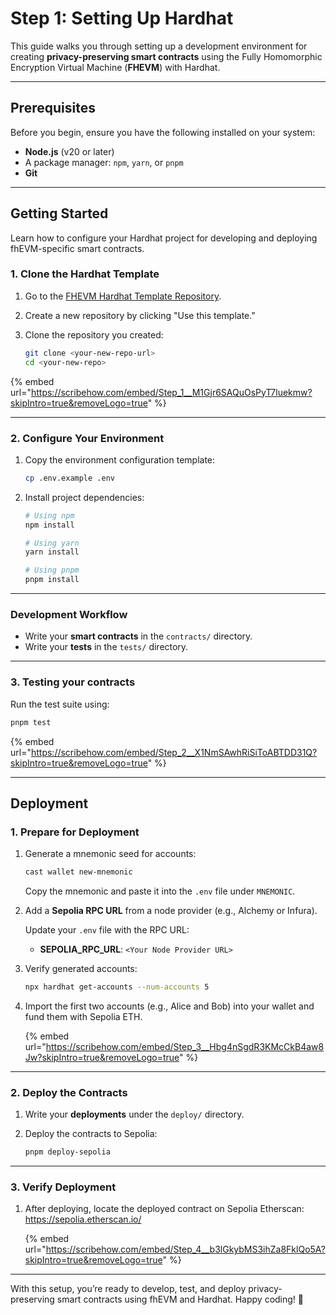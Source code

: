 # Step 1: Setting Up Hardhat

This guide walks you through setting up a development environment for creating **privacy-preserving smart contracts** using the Fully Homomorphic Encryption Virtual Machine (**FHEVM**) with Hardhat.

---

## Prerequisites

Before you begin, ensure you have the following installed on your system:

- **Node.js** (v20 or later)
- A package manager: `npm`, `yarn`, or `pnpm`
- **Git**

---

## Getting Started

Learn how to configure your Hardhat project for developing and deploying fhEVM-specific smart contracts.

### 1. Clone the Hardhat Template

1. Go to the [FHEVM Hardhat Template Repository](https://github.com/zama-ai/fhevm-hardhat-template).
2. Create a new repository by clicking "Use this template."
3. Clone the repository you created:

   ```bash
   git clone <your-new-repo-url>
   cd <your-new-repo>
   ```

{% embed url="https://scribehow.com/embed/Step_1__M1Gjr6SAQuOsPyT7luekmw?skipIntro=true&removeLogo=true" %}

---

### 2. Configure Your Environment

1. Copy the environment configuration template:

   ```bash
   cp .env.example .env
   ```

2. Install project dependencies:

   ```bash
   # Using npm
   npm install

   # Using yarn
   yarn install

   # Using pnpm
   pnpm install
   ```

---

### Development Workflow

- Write your **smart contracts** in the `contracts/` directory.
- Write your **tests** in the `tests/` directory.

---

### 3. Testing your contracts

Run the test suite using:

```bash
pnpm test
```

{% embed url="https://scribehow.com/embed/Step_2__X1NmSAwhRiSiToABTDD31Q?skipIntro=true&removeLogo=true" %}

---

## Deployment

### 1. Prepare for Deployment

1. Generate a mnemonic seed for accounts:

   ```bash
   cast wallet new-mnemonic
   ```

   Copy the mnemonic and paste it into the `.env` file under `MNEMONIC`.

2. Add a **Sepolia RPC URL** from a node provider (e.g., Alchemy or Infura).

   Update your `.env` file with the RPC URL:

   - **SEPOLIA_RPC_URL**: `<Your Node Provider URL>`

3. Verify generated accounts:

   ```bash
   npx hardhat get-accounts --num-accounts 5
   ```

4. Import the first two accounts (e.g., Alice and Bob) into your wallet and fund them with Sepolia ETH.

   {% embed url="https://scribehow.com/embed/Step_3__Hbg4nSgdR3KMcCkB4aw8Jw?skipIntro=true&removeLogo=true" %}

---

### 2. Deploy the Contracts

1. Write your **deployments** under the `deploy/` directory.

2. Deploy the contracts to Sepolia:

   ```bash
   pnpm deploy-sepolia
   ```

---

### 3. Verify Deployment

1. After deploying, locate the deployed contract on Sepolia Etherscan:  
   <https://sepolia.etherscan.io/>

   {% embed url="https://scribehow.com/embed/Step_4__b3lGkybMS3ihZa8FklQo5A?skipIntro=true&removeLogo=true" %}

---

With this setup, you’re ready to develop, test, and deploy privacy-preserving smart contracts using fhEVM and Hardhat. Happy coding! 🚀
